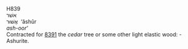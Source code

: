 <body>
  <p>H839<br>  אשׁר  <br> אֲשׁוּר  ‎  ‘ăshûr  <br><i>ash-oor‘ </i><br>Contracted for <a href="h8391.htm">8391</a>  the <i>cedar</i> tree or some other light elastic wood: - Ashurite.<br></p>
 </body>